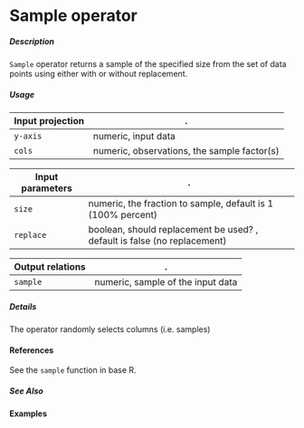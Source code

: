 # Sample operator

##### Description
`Sample` operator returns a sample of the specified size from the set of data points using either with or without replacement.

##### Usage

Input projection|.
---|---
`y-axis`      | numeric, input data
`cols`        | numeric, observations, the sample factor(s) 

Input parameters|.
---|---
`size`   | numeric, the fraction to sample, default is 1 (100% percent)
`replace` | boolean, should replacement be used? , default is false (no replacement)

Output relations|.
---|---
`sample`        | numeric, sample of the input data

##### Details
The operator randomly selects columns (i.e. samples)

#### References
See the `sample` function in base R.


##### See Also

#### Examples
